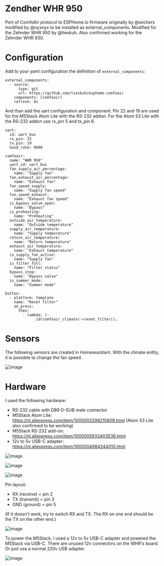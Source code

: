 # Zendher WHR 950
Port of ComfoAir protocol to ESPHome.io firmware originally by @wichers modified by @nyxnyx
to be installed as external_components. Modified for the Zehnder WHR 950 by @tieskuh.
Also confirmed working for the Zehnder WHR 930.

# Configuration
Add to your yaml configuration the definition of `external_components`:
```
external_components:
  - source:
      type: git
      url: https://github.com/tieskuh/esphome-comfoair
    components: [comfoair]
    refresh: 0s
```

And than add the uart configuration and component. Pin 22 and 19 are used for the M5Stack Atom Lite with the RS-232 addon. 
For the Atom S3 Lite with the RS-232 addon use rx_pin 5 and tx_pin 6.

```
uart:
  id: uart_bus
  rx_pin: 22
  tx_pin: 19
  baud_rate: 9600

comfoair:
  name: "WHR 950"
  uart_id: uart_bus
  fan_supply_air_percentage:
    name: "Supply fan"
  fan_exhaust_air_percentage:
    name: "Exhaust fan"
  fan_speed_supply:
    name: "Supply fan speed"
  fan_speed_exhaust:
    name: "Exhaust fan speed"
  is_bypass_valve_open:
    name: "Bypass"
  is_preheating:
    name: "Preheating"
  outside_air_temperature:
    name: "Outside temperature"
  supply_air_temperature:
    name: "Supply temperature"
  return_air_temperature:
    name: "Return temperature"
  exhaust_air_temperature:
    name: "Exhaust temperature"
  is_supply_fan_active:
    name: "Supply fan"
  is_filter_full:
    name: "Filter status"
  bypass_step:
    name: "Bypass valve"
  is_summer_mode:
    name: "Summer mode"

button:
  - platform: template
    name: "Reset filter"
    on_press:
      then:
        - lambda: |-
              id(comfoair_climate)->reset_filter();
```


# Sensors
The following sensors are created in Homeassistant. With the climate entity, it is possible to change the fan speed.

![image](https://github.com/tieskuh/esphome-comfoair/assets/115901851/7d733ddb-2106-4b77-b6f5-8dccbe4459c1)


# Hardware
I used the following hardware:
- RS-232 cable with DB9 D-SUB male connector
- M5Stack Atom Lite: https://nl.aliexpress.com/item/1005003299215808.html
  (Atom S3 Lite also confirmed to be working)
- M5Stack RS-232 add-on: https://nl.aliexpress.com/item/1005005933403536.html
- 12v to 5v USB-C adapter: https://nl.aliexpress.com/item/1005004984244010.html

![image](https://github.com/tieskuh/esphome-comfoair/assets/115901851/30fac702-c32d-469d-85dd-78bd432e304a)

![image](https://github.com/tieskuh/esphome-comfoair/assets/115901851/fb6004f1-fa2d-49d7-8792-edb49e918043)

![image](https://github.com/tieskuh/esphome-comfoair/assets/115901851/41531d2f-ca43-4b86-b24f-a7311b0b5898)

Pin layout:
- RX (receive) = pin 2
- TX (transmit) = pin 3
- GND (ground) = pin 5

(If it doesn't work, try to switch RX and TX. The RX on one end should be the TX on the other end.)

![image](https://github.com/tieskuh/esphome-comfoair/assets/115901851/6c8e96ea-fa3e-4b4c-8c62-9d6a73201175)

To power the M5Stack, I used a 12v to 5v USB-C adapter and powered the M5Stack via USB-C. There are unused 12v connectors on the WHR's board. Or just use a normal 220v USB adapter.

![image](https://github.com/user-attachments/assets/6a9b99cd-60ad-49be-b203-c1fd42381794)
